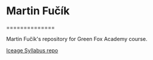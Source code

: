 # Martin Fučík
==============

Martin Fučík's repository for Green Fox Academy course.

[Iceage Syllabus repo](https://www.google.com "Best syllabus for best study group")